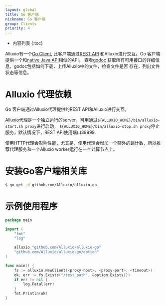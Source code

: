 ```yaml
---
layout: global
title: Go 客户端
nickname: Go 客户端
group: Clients
priority: 4
---
```


* 内容列表
{:toc}

Alluxio有一个[Go Client](https://github.com/Alluxio/alluxio-go), 此客户端通过[REST API](Clients-Rest.html)
和Alluxio进行交互。Go 客户端提供一个和[native Java API](Clients-Java-Native.html)相似的API。
查看[godoc](http://godoc.org/github.com/Alluxio/alluxio-go)
获取所有可用接口的详细信息，godoc包括如何下载，上传Alluxio中的文件，检查文件是否
存在，列出文件状态等信息。

# Alluxio 代理依赖

Go 客户端通过Alluxio代理提供的REST API和Alluxio进行交互。

Alluxio代理是一个独立运行的server，可用通过`${ALLUXIO_HOME}/bin/alluxio-start.sh proxy`进行启动，
`${ALLUXIO_HOME}/bin/alluxio-stop.sh proxy`停止服务，默认情况下，REST API使用端口39999.

使用HTTP代理会影响性能，尤其是，使用代理会增加一个额外的跳计数，所以推荐代理服务和一个Alluxio worker运行在一个计算节点上。

# 安装Go客户端相关库
```bash
$ go get -d github.com/Alluxio/alluxio-go
```

# 示例使用程序

```go
package main

import (
	"fmt"
	"log"

	alluxio "github.com/Alluxio/alluxio-go"
	"github.com/Alluxio/alluxio-go/option"
)

func main() {
	fs := alluxio.NewClient(<proxy-host>, <proxy-port>, <timeout>)
	ok, err := fs.Exists("/test_path", &option.Exists{})
	if err != nil {
		log.Fatal(err)
	}
	fmt.Println(ok)
}
```
